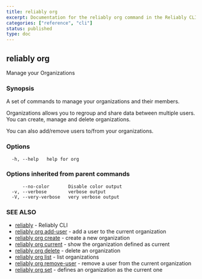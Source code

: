 ```yaml
---
title: reliably org
excerpt: Documentation for the reliably org command in the Reliably CLI
categories: ["reference", "cli"]
status: published
type: doc
---
```

## reliably org

Manage your Organizations

### Synopsis

A set of commands to manage your organizations and their members.

Organizations allows you to regroup and share data between multiple users.
You can create, manage and delete organizations.

You can also add/remove users to/from your organizations.

### Options

```
  -h, --help   help for org
```

### Options inherited from parent commands

```
      --no-color       Disable color output
  -v, --verbose        verbose output
  -V, --very-verbose   very verbose output
```

### SEE ALSO

* [reliably](/docs/reference/cli/reliably/)	 - Reliably CLI
* [reliably org add-user](/docs/reference/cli/reliably-org-add-user/)	 - add a user to the current organization
* [reliably org create](/docs/reference/cli/reliably-org-create/)	 - create a new organization
* [reliably org current](/docs/reference/cli/reliably-org-current/)	 - show the organization defined as current
* [reliably org delete](/docs/reference/cli/reliably-org-delete/)	 - delete an organization
* [reliably org list](/docs/reference/cli/reliably-org-list/)	 - list organizations 
* [reliably org remove-user](/docs/reference/cli/reliably-org-remove-user/)	 - remove a user from the current organization
* [reliably org set](/docs/reference/cli/reliably-org-set/)	 - defines an organization as the current one

